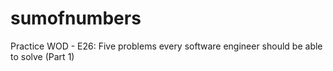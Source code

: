 # sumofnumbers
Practice WOD - E26: Five problems every software engineer should be able to solve (Part 1) 
